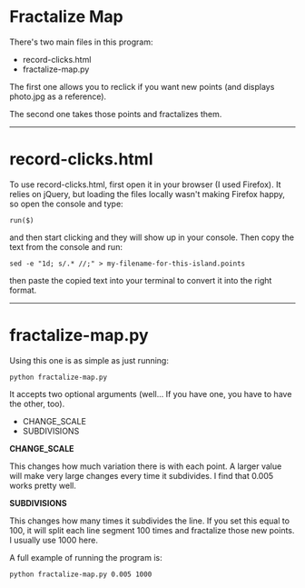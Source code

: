 # Fractalize Map

There's two main files in this program:

* record-clicks.html
* fractalize-map.py

The first one allows you to reclick if you want new points (and displays photo.jpg as a reference).

The second one takes those points and fractalizes them.

----

# record-clicks.html

To use record-clicks.html, first open it in your browser (I used Firefox). It relies on jQuery, but loading the files locally wasn't making Firefox happy, so open the console and type:

    run($)

and then start clicking and they will show up in your console. Then copy the text from the console and run:

    sed -e "1d; s/.* //;" > my-filename-for-this-island.points

then paste the copied text into your terminal to convert it into the right format.

----

# fractalize-map.py

Using this one is as simple as just running:

    python fractalize-map.py

It accepts two optional arguments (well... If you have one, you have to have the other, too).

* CHANGE_SCALE
* SUBDIVISIONS

**CHANGE_SCALE**

This changes how much variation there is with each point. A larger value will make very large changes every time it subdivides. I find that 0.005 works pretty well.

**SUBDIVISIONS**

This changes how many times it subdivides the line. If you set this equal to 100, it will split each line segment 100 times and fractalize those new points.  I usually use 1000 here.

A full example of running the program is:

    python fractalize-map.py 0.005 1000

